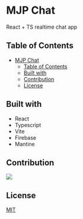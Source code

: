 # MJP Chat
React + TS realtime chat app

## Table of Contents

- [MJP Chat](#mjp-chat)
  - [Table of Contents](#table-of-contents)
  - [Built with](#built-with)
  - [Contribution](#contribution)
  - [License](#license)

## Built with
- React
- Typescript
- Vite
- Firebase
- Mantine

## Contribution

<a href="https://github.com/PandolfoM/mjp-chat/graphs/contributors">
  <img src="https://contrib.rocks/image?repo=PandolfoM/mjp-chat" />
</a>

## License
[MIT](./LICENSE)